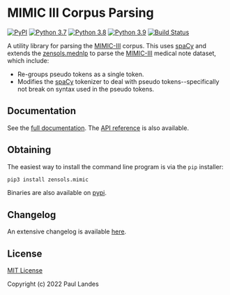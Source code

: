 # MIMIC III Corpus Parsing

[![PyPI][pypi-badge]][pypi-link]
[![Python 3.7][python37-badge]][python37-link]
[![Python 3.8][python38-badge]][python38-link]
[![Python 3.9][python39-badge]][python39-link]
[![Build Status][build-badge]][build-link]

A utility library for parsing the [MIMIC-III] corpus.  This uses [spaCy] and
extends the [zensols.mednlp] to parse the [MIMIC-III] medical note dataset,
which include:
* Re-groups pseudo tokens as a single token.
* Modifies the [spaCy] tokenizer to deal with pseudo tokens--specifically not
  break on syntax used in the pseudo tokens.


## Documentation

See the [full documentation](https://plandes.github.io/mimic/index.html).
The [API reference](https://plandes.github.io/mimic/api.html) is also
available.


## Obtaining

The easiest way to install the command line program is via the `pip` installer:
```bash
pip3 install zensols.mimic
```

Binaries are also available on [pypi].


## Changelog

An extensive changelog is available [here](CHANGELOG.md).


## License

[MIT License](LICENSE.md)

Copyright (c) 2022 Paul Landes


<!-- links -->
[pypi]: https://pypi.org/project/zensols.mimic/
[pypi-link]: https://pypi.python.org/pypi/zensols.mimic
[pypi-badge]: https://img.shields.io/pypi/v/zensols.mimic.svg
[python37-badge]: https://img.shields.io/badge/python-3.7-blue.svg
[python37-link]: https://www.python.org/downloads/release/python-370
[python38-badge]: https://img.shields.io/badge/python-3.8-blue.svg
[python38-link]: https://www.python.org/downloads/release/python-380
[python39-badge]: https://img.shields.io/badge/python-3.9-blue.svg
[python39-link]: https://www.python.org/downloads/release/python-390
[build-badge]: https://github.com/plandes/mimic/workflows/CI/badge.svg
[build-link]: https://github.com/plandes/mimic/actions

[MIMIC-III]: https://physionet.org/content/mimiciii-demo/1.4/
[spaCy]: https://spacy.io
[zensols.mednlp]: https://github.com/plandes/mednlp
